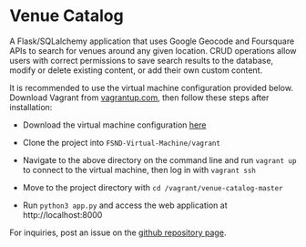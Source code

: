 # Venue Catalog

A Flask/SQLalchemy application that uses Google Geocode and Foursquare APIs
to search for venues around any given location. CRUD operations
allow users with correct permissions to save search results to the database,
modify or delete existing content, or add their own custom content.

It is recommended to use the virtual machine configuration provided below.
Download Vagrant from [vagrantup.com](https://www.vagrantup.com/downloads.html),
then follow these steps after installation:

* Download the virtual machine configuration [here](https://d17h27t6h515a5.cloudfront.net/topher/2017/August/59822701_fsnd-virtual-machine/fsnd-virtual-machine.zip)

* Clone the project into ```FSND-Virtual-Machine/vagrant```

* Navigate to the above directory on the command line and run ```vagrant up```
to connect to the virtual machine, then log in with ```vagrant ssh```

* Move to the project directory with ```cd /vagrant/venue-catalog-master```

* Run ```python3 app.py``` and access the web application at http://localhost:8000

For inquiries, post an issue on the [github repository page](https://github.com/eicksl/Venue-Catalog/issues).

